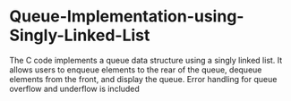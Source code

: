 # Queue-Implementation-using-Singly-Linked-List
The C code implements a queue data structure using a singly linked list. It allows users to enqueue elements to the rear of the queue, dequeue elements from the front, and display the queue. Error handling for queue overflow and underflow is included
